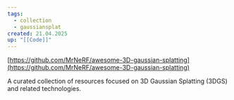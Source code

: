```yaml
---
tags:
  - collection
  - gaussiansplat
created: 21.04.2025
up: "[[Code]]"
---
```

[https://github.com/MrNeRF/awesome-3D-gaussian-splatting](https://github.com/MrNeRF/awesome-3D-gaussian-splatting)

A curated collection of resources focused on 3D Gaussian Splatting (3DGS) and related technologies.